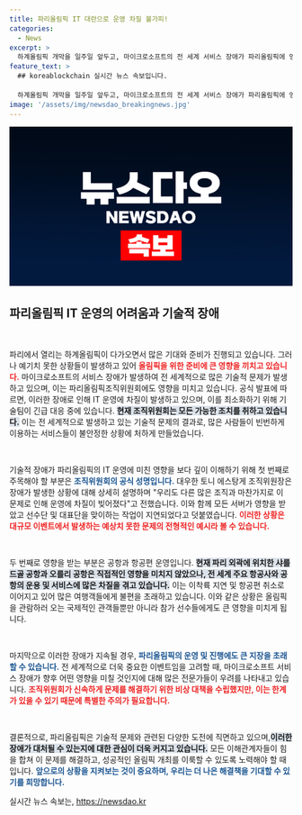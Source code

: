 ```yaml
---
title: 파리올림픽 IT 대란으로 운영 차질 불가피!
categories:
  - News
excerpt: >
  하계올림픽 개막을 일주일 앞두고, 마이크로소프트의 전 세계 서비스 장애가 파리올림픽에 영향을 미치고 있다. 조직위원회는 긴급 대책을 시행 중이며, 선수단 인증 작업이 지연되고 있다. 이 여파로 항공편 운항에도 차질이 발생하고 있어, 전 세계 올림픽 열기에 찬물을 끼얹고 있다!
feature_text: >
  ## koreablockchain 실시간 뉴스 속보입니다.

  하계올림픽 개막을 일주일 앞두고, 마이크로소프트의 전 세계 서비스 장애가 파리올림픽에 영향을 미치고 있다. 조직위원회는 긴급 대책을 시행 중이며, 선수단 인증 작업이 지연되고 있다. 이 여파로 항공편 운항에도 차질이 발생하고 있어, 전 세계 올림픽 열기에 찬물을 끼얹고 있다!
image: '/assets/img/newsdao_breakingnews.jpg'
---
```


<p><img src="/assets/img/newsdao_breakingnews.jpg" alt="koreablockchain 속보" /></p>

<h2 data-ke-size="size26">파리올림픽 IT 운영의 어려움과 기술적 장애</h2>

<p data-ke-size="size16">&nbsp;</p>

<p>파리에서 열리는 하계올림픽이 다가오면서 많은 기대와 준비가 진행되고 있습니다. 그러나 예기치 못한 상황들이 발생하고 있어 <b><span style="color: #ee2323;">올림픽을 위한 준비에 큰 영향을 끼치고 있습니다.</span></b> 마이크로소프트의 서비스 장애가 발생하여 전 세계적으로 많은 기술적 문제가 발생하고 있으며, 이는 파리올림픽조직위원회에도 영향을 미치고 있습니다. 공식 발표에 따르면, 이러한 장애로 인해 IT 운영에 차질이 발생하고 있으며, 이를 최소화하기 위해 기술팀이 긴급 대응 중에 있습니다. <b><span style="background-color: #21538527;">현재 조직위원회는 모든 가능한 조치를 취하고 있습니다.</span></b> 이는 전 세계적으로 발생하고 있는 기술적 문제의 결과로, 많은 사람들이 빈번하게 이용하는 서비스들이 불안정한 상황에 처하게 만들었습니다.</p>

<p data-ke-size="size16">&nbsp;</p>

<p>기술적 장애가 파리올림픽의 IT 운영에 미친 영향을 보다 깊이 이해하기 위해 첫 번째로 주목해야 할 부분은 <b><span style="color: #1a5490;">조직위원회의 공식 성명입니다.</span></b> 대우한 토니 에스탕게 조직위원장은 장애가 발생한 상황에 대해 상세히 설명하며 "우리도 다른 많은 조직과 마찬가지로 이 문제로 인해 운영에 차질이 빚어졌다"고 전했습니다. 이와 함께 모든 서버가 영향을 받았고 선수단 및 대표단을 맞이하는 작업이 지연되었다고 덧붙였습니다. <b><span style="color: #ee2323;">이러한 상황은 대규모 이벤트에서 발생하는 예상치 못한 문제의 전형적인 예시라 볼 수 있습니다.</span></b></p>

<p data-ke-size="size16">&nbsp;</p>

<p>두 번째로 영향을 받는 부분은 공항과 항공편 운영입니다. <b><span style="background-color: #21538527;">현재 파리 외곽에 위치한 샤를 드골 공항과 오를리 공항은 직접적인 영향을 미치지 않았으나, 전 세계 주요 항공사와 공항의 운용 및 서비스에 많은 차질을 겪고 있습니다.</span></b> 이는 이착륙 지연 및 항공편 취소로 이어지고 있어 많은 여행객들에게 불편을 초래하고 있습니다. 이와 같은 상황은 올림픽을 관람하러 오는 국제적인 관객들뿐만 아니라 참가 선수들에게도 큰 영향을 미치게 됩니다.</p>

<p data-ke-size="size16">&nbsp;</p>

<p>마지막으로 이러한 장애가 지속될 경우, <b><span style="color: #1a5490;">파리올림픽의 운영 및 진행에도 큰 지장을 초래할 수 있습니다.</span></b> 전 세계적으로 더욱 중요한 이벤트임을 고려할 때, 마이크로소프트 서비스 장애가 향후 어떤 영향을 미칠 것인지에 대해 많은 전문가들이 우려를 나타내고 있습니다. <b><span style="color: #ee2323;">조직위원회가 신속하게 문제를 해결하기 위한 비상 대책을 수립했지만, 이는 한계가 있을 수 있기 때문에 특별한 주의가 필요합니다.</span></b></p>

<p data-ke-size="size16">&nbsp;</p>

<p>결론적으로, 파리올림픽은 기술적 문제와 관련된 다양한 도전에 직면하고 있으며,<b><span style="background-color: #21538527;">이러한 장애가 대처될 수 있는지에 대한 관심이 더욱 커지고 있습니다.</span></b> 모든 이해관계자들이 힘을 합쳐 이 문제를 해결하고, 성공적인 올림픽 개최를 이룩할 수 있도록 노력해야 할 때입니다. <b><span style="color: #1a5490;">앞으로의 상황을 지켜보는 것이 중요하며, 우리는 더 나은 해결책을 기대할 수 있기를 희망합니다.</span></b></p>
실시간 뉴스 속보는, <a href="https://newsdao.kr" rel="dofollow">https://newsdao.kr</a>


